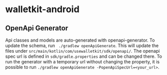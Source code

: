 # walletkit-android

## OpenApi Generator
Api classes and models are auto-generated with openapi-generator. To update the schema, run `
./gradlew openApiGenerate`. This will update the files under 
`src/main/kotlin/com/usewalletkit/sdk/openapi/`. The openapi spec url is defined in 
`sdk/gradle.properties` and can be changed there. To run the generator with a temporary url without 
changing the property, it is possible to run 
`./gradlew openApiGenerate -PopenApiSpecUrl=<your_url>`.
 